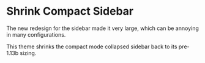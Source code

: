 # Shrink Compact Sidebar

The new redesign for the sidebar made it very large, which can be annoying in many configurations.

This theme shrinks the compact mode collapsed sidebar back to its pre-1.13b sizing.